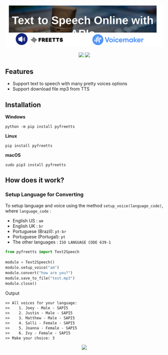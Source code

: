 <p align="center"><img src="https://raw.githubusercontent.com/tquangsdh20/pyfreetts/master/.github/logo.svg"></p>

<p align="center"> <img src="https://github.com/tquangsdh20/pyfreetts/actions/workflows/test.yml/badge.svg?style=plastic"> <a href="https://codecov.io/github/tquangsdh20/pyfreetts/commit/5d0da7ae595f845c64742d9d64260d7018453856"><img src="https://codecov.io/gh/tquangsdh20/pyfreetts/branch/master/graphs/badge.svg?branch=master"></a></p>


## Features

- Support text to speech with many pretty voices options
- Support download file mp3 from TTS

## Installation
**Windows**
```
python -m pip install pyfreetts
```
**Linux**
```
pip install pyfreetts
```
**macOS**
```
sudo pip3 install pyfreetts
```
## How does it work?

### Setup Language for Converting

To setup language and voice using the method `setup_voice(language_code)`, where `language_code` :

- English US : `am`
- English UK : `br`
- Portuguese (Brazil): `pt-br`
- Portuguese (Portugal): `pt`
- The other languages : `ISO LANGUAGE CODE 639-1`

```python
from pyfreetts import Text2Speech

module = Text2Speech()
module.setup_voice("am")
module.convert("how are you?")
module.save_to_file("test.mp3")
module.close()
```

Output

```
>> All voices for your language:
>>    1. Joey - Male - SAPI5
>>    2. Justin - Male - SAPI5
>>    3. Matthew - Male - SAPI5
>>    4. Salli - Female - SAPI5
>>    5. Joanna - Female - SAPI5
>>    6. Ivy - Female - SAPI5
>> Make your choice: 3
```

<a href="https://github.com/tquangsdh20/mateco"><p align="center"><img src="https://img.shields.io/badge/Github-tquangsdh20-orange?style=social&logo=github"></p></a>